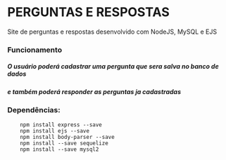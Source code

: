 # PERGUNTAS E RESPOSTAS 
Site de perguntas e respostas desenvolvido com NodeJS, MySQL e EJS

### Funcionamento
##### O usuário poderá cadastrar uma pergunta que sera salva no banco de dados
##### e também poderá responder as perguntas ja cadastradas 

### Dependências:
~~~
    npm install express --save
    npm install ejs --save
    npm install body-parser --save
    npm install --save sequelize
    npm install --save mysql2
~~~